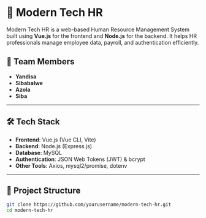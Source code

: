 # 🚀 Modern Tech HR

Modern Tech HR is a web-based Human Resource Management System built using **Vue.js** for the frontend and **Node.js** for the backend. It helps HR professionals manage employee data, payroll, and authentication efficiently.

## 📌 Team Members
- **Yandisa**
- **Sibabalwe**
- **Azola**
- **Siba**

---

## 🛠 Tech Stack

- **Frontend**: Vue.js (Vue CLI, Vite)
- **Backend**: Node.js (Express.js)
- **Database**: MySQL
- **Authentication**: JSON Web Tokens (JWT) & bcrypt
- **Other Tools**: Axios, mysql2/promise, dotenv

---

## 📂 Project Structure

```sh
git clone https://github.com/yourusername/modern-tech-hr.git
cd modern-tech-hr

